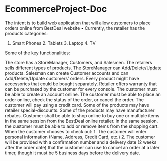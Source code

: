 # EcommerceProject-Doc

The intent is to build web application that will allow customers to place orders online from BestDeal website 
• Currently, the retailer has the products categories: 

1. Smart Phones 2. Tablets 3. Laptop 4. TV 
 
Some of the key functionalities:

The store has a StoreManager, Customers, and Salesmen. The retailers sells different types of products. The StoreManager can Add/Delete/Update products. Salesman can create Customer accounts and can Add/Delete/Update customers’ orders. Every product might have accessories that could be bought separately. Retailer offers warranty that can be purchased  by the customer for every console. The customer must be able to create an account online. The customer must be able to place an order online, check the status of the order, or cancel the order. The customer will pay using a credit card. Some of the products may have retailer special-discounts. Some of the products may have manufacturer rebates. Customer shall be able to shop online to buy one or multiple items in the same session from the BestDeal online retailer. In the same session, the customer must be able to add or remove items from the shopping cart. When the customer chooses to check out:  1. The customer will enter personal information (Name, Address, Credit Card, etc.) 2. The customer will be provided with a confirmation number and a delivery date (2 weeks after the order date) that the customer can use to cancel an order at a later timer, though it must be 5 business days before the delivery date. 
 
 

